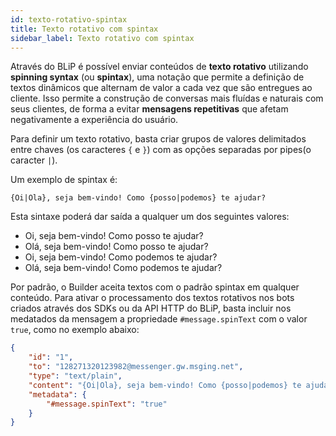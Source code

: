```yaml
---
id: texto-rotativo-spintax
title: Texto rotativo com spintax
sidebar_label: Texto rotativo com spintax
---
```


Através do BLiP é possível enviar conteúdos de **texto rotativo** utilizando **spinning syntax** (ou **spintax**), uma notação que permite a definição de textos dinâmicos que alternam de valor a cada vez que são entregues ao cliente. Isso permite a construção de conversas mais fluídas e naturais com seus clientes, de forma a evitar **mensagens repetitivas** que afetam negativamente a experiência do usuário.

Para definir um texto rotativo, basta criar grupos de valores delimitados entre chaves (os caracteres `{` e `}`) com as opções separadas por pipes(o caracter `|`).

Um exemplo de spintax é:

`{Oi|Ola}, seja bem-vindo! Como {posso|podemos} te ajudar?`

Esta sintaxe poderá dar saída a qualquer um dos seguintes valores:

* Oi, seja bem-vindo! Como posso te ajudar?
* Olá, seja bem-vindo! Como posso te ajudar?
* Oi, seja bem-vindo! Como podemos te ajudar?
* Olá, seja bem-vindo! Como podemos te ajudar?

Por padrão, o Builder aceita textos com o padrão spintax em qualquer conteúdo. Para ativar o processamento dos textos rotativos nos bots criados através dos SDKs ou da API HTTP do BLiP, basta incluir nos medatados da mensagem a propriedade `#message.spinText` com o valor `true`, como no exemplo abaixo:

```json
{
    "id": "1",
    "to": "128271320123982@messenger.gw.msging.net",
    "type": "text/plain",
    "content": "{Oi|Ola}, seja bem-vindo! Como {posso|podemos} te ajudar?",
    "metadata": {
        "#message.spinText": "true"
    }
}
```
